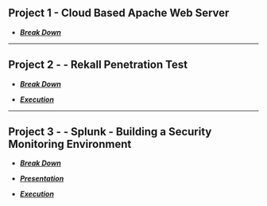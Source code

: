 ## Project 1 - Cloud Based Apache Web Server

- ***[Break Down](./Project-1/Martina-Russo-Project-1-Technical-Brief.pdf)***

---

## Project 2 -  -  Rekall Penetration Test

- ***[Break Down](./Project-2/Martina-Russo-Project-2-Rekall-Penetration-Test-Report.pdf)***

- ***[Execution](./Project-2/Flags-Execution-Summary.pdf)***

---

## Project 3 -  -  Splunk - Building a Security Monitoring Environment

- ***[Break Down](./Project-3/Splunk-Report.pdf)***

- ***[Presentation](./Project-3/Splunk-Slide-Presentation.pdf)***

- ***[Execution](./Project-3/Splunk-Execution.txt)***
